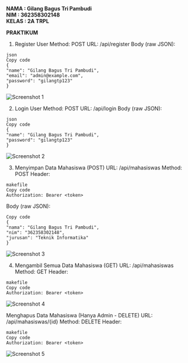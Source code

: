 **NAMA    : Gilang Bagus Tri Pambudi**                                             
**NIM     : 362358302148**                                                      
**KELAS   : 2A TRPL**
                                                                                    
**PRAKTIKUM**

1. Register User 
Method: POST 
URL: /api/register 
Body (raw JSON):

```
json 
Copy code 
{ 
"name": "Gilang Bagus Tri Pambudi", 
"email": "admin@example.com", 
"password": "gilangtp123" 
}
```

![Screenshot 1](https://github.com/user-attachments/assets/52876962-5584-4044-829c-6b6c87e829f3)


2. Login User 
Method: POST 
URL: /api/login 
Body (raw JSON):

```
json 
Copy code 
{ 
"name": "Gilang Bagus Tri Pambudi", 
"password": "gilangtp123" 
}
 ```

![Screenshot 2](https://github.com/user-attachments/assets/1d200de7-20de-4cb9-b4c2-3988536e73ed)


3. Menyimpan Data Mahasiswa (POST) 
URL: /api/mahasiswas 
Method: POST 
Header:

```
makefile 
Copy code 
Authorization: Bearer <token>
```

Body (raw JSON):

```
Copy code 
{ 
"nama": "Gilang Bagus Tri Pambudi", 
"nim": "362358302148", 
"jurusan": "Teknik Informatika" 
}
```

![Screenshot 3](https://github.com/user-attachments/assets/ea9f63e1-e01b-4830-b838-3c953fd989f9)


4. Mengambil Semua Data Mahasiswa (GET) 
URL: /api/mahasiswas 
Method: GET 
Header:

```
makefile 
Copy code 
Authorization: Bearer <token>
```

![Screenshot 4](https://github.com/user-attachments/assets/aace3e0c-0aac-4901-b41b-e133b4438e60)


Menghapus Data Mahasiswa (Hanya Admin - DELETE) 
URL: /api/mahasiswas/{id} 
Method: DELETE 
Header:

```
makefile 
Copy code 
Authorization: Bearer <token>
```

![Screenshot 5](https://github.com/user-attachments/assets/85b1afb2-989f-4581-acf9-08bb6008cc6d)

